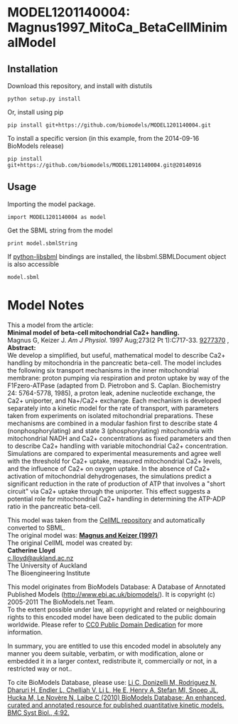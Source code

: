 # MODEL1201140004: Magnus1997_MitoCa_BetaCellMinimalModel

## Installation

Download this repository, and install with distutils

`python setup.py install`

Or, install using pip

`pip install git+https://github.com/biomodels/MODEL1201140004.git`

To install a specific version (in this example, from the 2014-09-16 BioModels release)

`pip install git+https://github.com/biomodels/MODEL1201140004.git@20140916`

## Usage

Importing the model package.

`import MODEL1201140004 as model`

Get the SBML string from the model

`print model.sbmlString`

If [python-libsbml](https://pypi.python.org/pypi/python-libsbml) bindings are
installed, the libsbml.SBMLDocument object is also accessible

`model.sbml`


# Model Notes


This a model from the article:  
**Minimal model of beta-cell mitochondrial Ca2+ handling.**   
Magnus G, Keizer J. _Am J Physiol._ 1997 Aug;273(2 Pt 1):C717-33.
[9277370](http://www.ncbi.nlm.nih.gov/pubmed/9277370) ,  
**Abstract:**   
We develop a simplified, but useful, mathematical model to describe Ca2+
handling by mitochondria in the pancreatic beta-cell. The model includes the
following six transport mechanisms in the inner mitochondrial membrane: proton
pumping via respiration and proton uptake by way of the F1Fzero-ATPase
(adapted from D. Pietrobon and S. Caplan. Biochemistry 24: 5764-5778, 1985), a
proton leak, adenine nucleotide exchange, the Ca2+ uniporter, and Na+/Ca2+
exchange. Each mechanism is developed separately into a kinetic model for the
rate of transport, with parameters taken from experiments on isolated
mitochondrial preparations. These mechanisms are combined in a modular fashion
first to describe state 4 (nonphosphorylating) and state 3 (phosphorylating)
mitochondria with mitochondrial NADH and Ca2+ concentrations as fixed
parameters and then to describe Ca2+ handling with variable mitochondrial Ca2+
concentration. Simulations are compared to experimental measurements and agree
well with the threshold for Ca2+ uptake, measured mitochondrial Ca2+ levels,
and the influence of Ca2+ on oxygen uptake. In the absence of Ca2+ activation
of mitochondrial dehydrogenases, the simulations predict a significant
reduction in the rate of production of ATP that involves a "short circuit" via
Ca2+ uptake through the uniporter. This effect suggests a potential role for
mitochondrial Ca2+ handling in determining the ATP-ADP ratio in the pancreatic
beta-cell.

This model was taken from the [CellML
repository](http://www.cellml.org/models) and automatically converted to SBML.  
The original model was: [ **Magnus and Keizer (1997)**
](http://models.cellml.org/exposure/880c91f65d8a67d08a911659f8a344a7)  
The original CellML model was created by:  
**Catherine Lloyd**   
c.lloyd@aukland.ac.nz  
The University of Auckland  
The Bioengineering Institute  

This model originates from BioModels Database: A Database of Annotated
Published Models (http://www.ebi.ac.uk/biomodels/). It is copyright (c)
2005-2011 The BioModels.net Team.  
To the extent possible under law, all copyright and related or neighbouring
rights to this encoded model have been dedicated to the public domain
worldwide. Please refer to [CC0 Public Domain
Dedication](http://creativecommons.org/publicdomain/zero/1.0/) for more
information.

In summary, you are entitled to use this encoded model in absolutely any
manner you deem suitable, verbatim, or with modification, alone or embedded it
in a larger context, redistribute it, commercially or not, in a restricted way
or not..  
  
To cite BioModels Database, please use: [Li C, Donizelli M, Rodriguez N,
Dharuri H, Endler L, Chelliah V, Li L, He E, Henry A, Stefan MI, Snoep JL,
Hucka M, Le Novère N, Laibe C (2010) BioModels Database: An enhanced, curated
and annotated resource for published quantitative kinetic models. BMC Syst
Biol., 4:92.](http://www.ncbi.nlm.nih.gov/pubmed/20587024)


